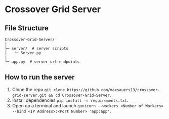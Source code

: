 # Crossover Grid Server

## File Structure
```
Crossover-Grid-Server/
│
├─ server/  # server scripts
│   └─ Server.py
|
└─ app.py  # server url endpoints
```

## How to run the server

1. Clone the repo `git clone https://github.com/maxsauers13/crossover-grid-server.git && cd Crossover-Grid-Server`.
2. Install dependencies `pip install -r requirements.txt`.
3. Open up a terminal and launch `gunicorn --workers <Number of Workers> --bind <IP Address>:<Port Number> 'app:app'`.
